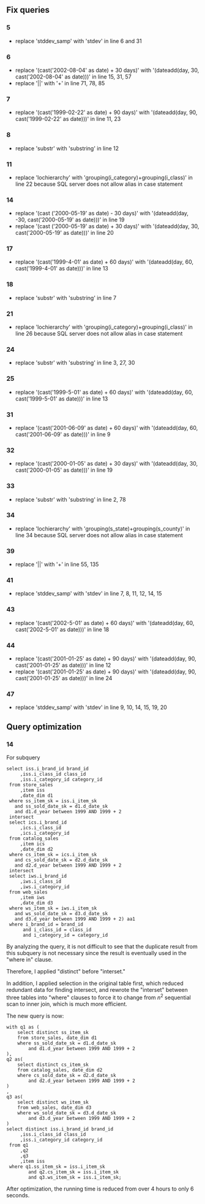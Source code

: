 ## Fix queries
### 5
- replace 'stddev_samp' with 'stdev' in line 6 and 31

### 6
- replace '(cast('2002-08-04' as date) +  30 days)' with '(dateadd(day, 30, cast('2002-08-04' as date)))' in line 15, 31, 57
- replace '||' with '+' in line 71, 78, 85

### 7
- replace '(cast('1999-02-22' as date) + 90 days)' with '(dateadd(day, 90, cast('1999-02-22' as date)))' in line 11, 23

### 8
- replace 'substr' with 'substring' in line 12

### 11
- replace 'lochierarchy' with 'grouping(i_category)+grouping(i_class)' in line 22 because SQL server does not allow alias in case statement

### 14
- replace '(cast ('2000-05-19' as date) - 30 days)' with '(dateadd(day, -30, cast('2000-05-19' as date)))' in line 19
- replace '(cast ('2000-05-19' as date) + 30 days)' with '(dateadd(day, 30, cast('2000-05-19' as date)))' in line 20

### 17
- replace '(cast('1999-4-01' as date) + 60 days)' with '(dateadd(day, 60, cast('1999-4-01' as date)))' in line 13

### 18
- replace 'substr' with 'substring' in line 7

### 21
- replace 'lochierarchy' with 'grouping(i_category)+grouping(i_class)' in line 26 because SQL server does not allow alias in case statement

### 24
- replace 'substr' with 'substring' in line 3, 27, 30

### 25
- replace '(cast('1999-5-01' as date) + 60 days)' with '(dateadd(day, 60, cast('1999-5-01' as date)))' in line 13

### 31
- replace '(cast('2001-06-09' as date) +  60 days)' with '(dateadd(day, 60, cast('2001-06-09' as date)))' in line 9

### 32
- replace '(cast('2000-01-05' as date) + 30 days)' with '(dateadd(day, 30, cast('2000-01-05' as date)))' in line 19

### 33
- replace 'substr' with 'substring' in line 2, 78

### 34
- replace 'lochierarchy' with 'grouping(s_state)+grouping(s_county)' in line 34 because SQL server does not allow alias in case statement

### 39
- replace '||' with '+' in line 55, 135

### 41
- replace 'stddev_samp' with 'stdev' in line 7, 8, 11, 12, 14, 15

### 43
- replace '(cast('2002-5-01' as date) + 60 days)' with '(dateadd(day, 60, cast('2002-5-01' as date)))' in line 18

### 44
- replace '(cast('2001-01-25' as date) + 90 days)' with '(dateadd(day, 90, cast('2001-01-25' as date)))' in line 12
- replace '(cast('2001-01-25' as date) + 90 days)' with '(dateadd(day, 90, cast('2001-01-25' as date)))' in line 24

### 47
- replace 'stddev_samp' with 'stdev' in line 9, 10, 14, 15, 19, 20

## Query optimization
### 14
For subquery 
```
select iss.i_brand_id brand_id
     ,iss.i_class_id class_id
     ,iss.i_category_id category_id
 from store_sales
     ,item iss
     ,date_dim d1
 where ss_item_sk = iss.i_item_sk
   and ss_sold_date_sk = d1.d_date_sk
   and d1.d_year between 1999 AND 1999 + 2
 intersect 
 select ics.i_brand_id
     ,ics.i_class_id
     ,ics.i_category_id
 from catalog_sales
     ,item ics
     ,date_dim d2
 where cs_item_sk = ics.i_item_sk
   and cs_sold_date_sk = d2.d_date_sk
   and d2.d_year between 1999 AND 1999 + 2
 intersect
 select iws.i_brand_id
     ,iws.i_class_id
     ,iws.i_category_id
 from web_sales
     ,item iws
     ,date_dim d3
 where ws_item_sk = iws.i_item_sk
   and ws_sold_date_sk = d3.d_date_sk
   and d3.d_year between 1999 AND 1999 + 2) aa1
 where i_brand_id = brand_id
      and i_class_id = class_id
      and i_category_id = category_id
```
By analyzing the query, it is not difficult to see that the duplicate result from this subquery is not necessary since the result is eventually used in the "where in" clause.

Therefore, I applied "distinct" before "interset."

In addition, I applied selection in the original table first, which reduced redundant data for finding intersect, and rewrote the "interset" between three tables into "where" clauses to force it to change from $n^2$ sequential scan to inner join, which is much more efficient.

The new query is now:
```
with q1 as (
    select distinct ss_item_sk
    from store_sales, date_dim d1
    where ss_sold_date_sk = d1.d_date_sk
        and d1.d_year between 1999 AND 1999 + 2
),
q2 as(
    select distinct cs_item_sk
    from catalog_sales, date_dim d2
    where cs_sold_date_sk = d2.d_date_sk
        and d2.d_year between 1999 AND 1999 + 2
)
,
q3 as(
    select distinct ws_item_sk
    from web_sales, date_dim d3
    where ws_sold_date_sk = d3.d_date_sk
        and d3.d_year between 1999 AND 1999 + 2
)
select distinct iss.i_brand_id brand_id
     ,iss.i_class_id class_id
     ,iss.i_category_id category_id
 from q1
     ,q2
     ,q3
     ,item iss
 where q1.ss_item_sk = iss.i_item_sk
        and q2.cs_item_sk = iss.i_item_sk
        and q3.ws_item_sk = iss.i_item_sk;
```
After optimization, the running time is reduced from over 4 hours to only 6 seconds.